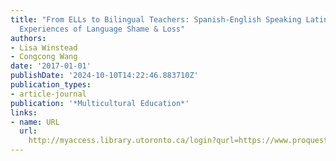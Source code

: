 ```yaml
---
title: "From ELLs to Bilingual Teachers: Spanish-English Speaking Latino Teachers'
  Experiences of Language Shame & Loss"
authors:
- Lisa Winstead
- Congcong Wang
date: '2017-01-01'
publishDate: '2024-10-10T14:22:46.883710Z'
publication_types:
- article-journal
publication: '*Multicultural Education*'
links:
- name: URL
  url: 
    http://myaccess.library.utoronto.ca/login?qurl=https://www.proquest.com/docview/2011270919?accountid=14771&bdid=38382&_bd=w0w8Tr1oMhgP78eLCiAIt5GJw9I%3D
---
```

